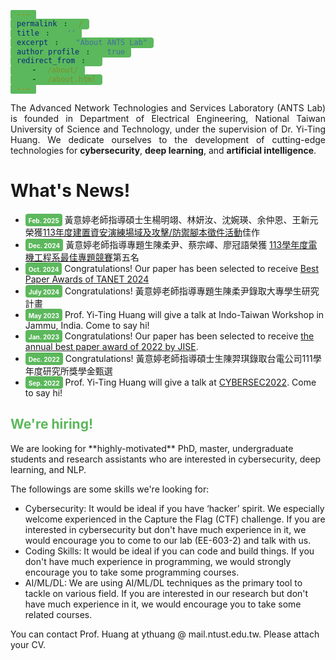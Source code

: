 ```yaml
---
permalink: /
title: ''
excerpt: "About ANTS Lab"
author_profile: true
redirect_from: 
  - /about/
  - /about.html
---
```

<style>
  span{ style="border-width: 3px ;
        width: 150px; height: 30px ;
        padding: 1px 5px 2px 5px;
        text-align: center;
        background-color:#5CB85C;
        border-radius: 4px;
  }
</style>

<p style="text-align: justify; white-space: normal;">The Advanced Network Technologies and Services Laboratory (ANTS Lab) is founded in Department of Electrical Engineering, National Taiwan University of Science and Technology, under the supervision of Dr. Yi-Ting Huang.  We dedicate ourselves to the development of cutting-edge technologies for <b>cybersecurity</b>, <b>deep learning</b>, and <b>artificial intelligence</b>.</p>

# What's News!
<ul>
    <li> <span style="border-width: 3px ; width: 150px; height: 30px ; padding: 1px 5px 2px 5px; text-align: center; background-color:#5CB85C;border-radius: 4px;"><font style="font-weight:bold" color="white" size="1">Feb. 2025</font></span> 黃意婷老師指導碩士生楊明翊、林妍汝、沈婉瑛、余仲恩、王新元榮獲<a href="/images/NICS.pdf">113年度建置資安演練場域及攻擊/防禦腳本徵件活動</a>佳作</li>
    <li> <span style="border-width: 3px ; width: 150px; height: 30px ; padding: 1px 5px 2px 5px; text-align: center; background-color:#5CB85C;border-radius: 4px;"><font style="font-weight:bold" color="white" size="1">Dec. 2024</font></span> 黃意婷老師指導專題生陳柔尹、蔡宗嶧、廖冠語榮獲 <a href="/images/NTUST_bachlorcomp.pdf">113學年度電機工程系最佳專題競賽</a>第五名</li>
    <li> <span style="border-width: 3px ; width: 150px; height: 30px ; padding: 1px 5px 2px 5px; text-align: center; background-color:#5CB85C;border-radius: 4px;"><font style="font-weight:bold" color="white" size="1">Oct. 2024</font></span> Congratulations! Our paper has been selected to receive <a href="/images/TANET.png">Best Paper Awards of TANET 2024</a></li>
  <li> <span style="border-width: 3px ; width: 150px; height: 30px ; padding: 1px 5px 2px 5px; text-align: center; background-color:#5CB85C;border-radius: 4px;"><font style="font-weight:bold" color="white" size="1">July 2024</font></span> Congratulations! 黃意婷老師指導專題生陳柔尹錄取大專學生研究計畫</li>

  <li> <span style="border-width: 3px ; width: 150px; height: 30px ; padding: 1px 5px 2px 5px; text-align: center; background-color:#5CB85C;border-radius: 4px;"><font style="font-weight:bold" color="white" size="1">May 2023</font></span>  Prof. Yi-Ting Huang will give a talk at Indo-Taiwan Workshop in Jammu, India. Come to say hi!</li>
  <li> <span style="border-width: 3px ; width: 150px; height: 30px ; padding: 1px 5px 2px 5px; text-align: center; background-color:#5CB85C;border-radius: 4px;"><font style="font-weight:bold" color="white" size="1">Jan. 2023</font></span> Congratulations! Our paper has been selected to receive <a href="https://jise.iis.sinica.edu.tw/pages/jise/index.html#Announcements">the annual best paper award of 2022 by JISE</a>.</li>
  <li> <span style="border-width: 3px ; width: 150px; height: 30px ; padding: 1px 5px 2px 5px; text-align: center; background-color:#5CB85C;border-radius: 4px;"><font style="font-weight:bold" color="white" size="1">Dec. 2022</font></span> Congratulations! 黃意婷老師指導碩士生陳羿琪錄取台電公司111學年度研究所獎學金甄選</li>
  <li> <span style="border-width: 3px ; width: 150px; height: 30px ; padding: 1px 5px 2px 5px; text-align: center; background-color:#5CB85C;border-radius: 4px;"><font style="font-weight:bold" color="white" size="1">Sep. 2022</font></span> Prof. Yi-Ting Huang will give a talk at <a href="https://cyber.ithome.com.tw/2022/speaker-page/473">CYBERSEC2022</a>. Come to say hi!</li>

</ul>

<h2 style= "color:#5CB85C"> We're hiring!</h2>
We are looking for **highly-motivated** PhD, master, undergraduate students and research assistants who are interested in cybersecurity, deep learning, and NLP.

The followings are some skills we're looking for:

*	Cybersecurity: It would be ideal if you have ‘hacker’ spirit. We especially welcome experienced in the Capture the Flag (CTF) challenge. If you are interested in cybersecurity but don't have much experience in it, we would encourage you to come to our lab (EE-603-2) and talk with us.
*	Coding Skills: It would be ideal if you can code and build things. If you don't have much experience in programming, we would strongly encourage you to take some programming courses. 
*	AI/ML/DL: We are using AI/ML/DL techniques as the primary tool to tackle on various field. If you are interested in our research but don't have much experience in it, we would encourage you to take some related courses.

You can contact Prof. Huang at ythuang @ mail.ntust.edu.tw. Please attach your CV.


